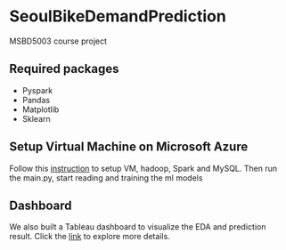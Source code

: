 # SeoulBikeDemandPrediction
MSBD5003 course project

## Required packages
- Pyspark
- Pandas
- Matplotlib
- Sklearn

## Setup Virtual Machine on Microsoft Azure
Follow this [instruction](instruction.md) to setup VM, hadoop, Spark and MySQL. Then run the main.py, start reading and training the ml models

## Dashboard
We also built a Tableau dashboard to visualize the EDA and prediction result. Click the [link](https://public.tableau.com/app/profile/karenou1235/viz/SeoulBikeRentalAnalysis/BikeVisualization) to explore more details.

